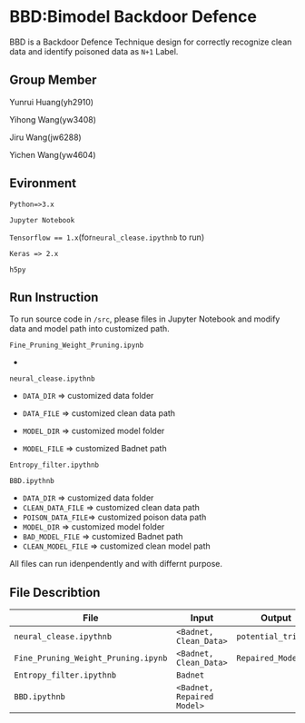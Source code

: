 # BBD:Bimodel Backdoor Defence

BBD is a Backdoor Defence Technique design for correctly recognize clean data and identify poisoned data as `N+1` Label.

## Group Member

Yunrui Huang(yh2910)

Yihong Wang(yw3408)

Jiru Wang(jw6288)

Yichen Wang(yw4604)

## Evironment

`Python=>3.x`

`Jupyter Notebook`

`Tensorflow == 1.x`(for`neural_clease.ipythnb` to run)

`Keras => 2.x`

`h5py`

## Run Instruction 

 To run source code in `/src`, please files in Jupyter Notebook and modify data and model path into customized path.

`Fine_Pruning_Weight_Pruning.ipynb`

* 

`neural_clease.ipythnb`

* `DATA_DIR` => customized data folder

* `DATA_FILE` => customized clean data path

* `MODEL_DIR` => customized model folder

* `MODEL_FILE` => customized Badnet path

  

`Entropy_filter.ipythnb`



`BBD.ipythnb`

* `DATA_DIR` => customized data folder
* `CLEAN_DATA_FILE` => customized clean data path
* `POISON_DATA_FILE`=> customized poison data path
* `MODEL_DIR` => customized model folder
* `BAD_MODEL_FILE` => customized Badnet path
* `CLEAN_MODEL_FILE` => customized clean model path

All files can run idenpendently and with differnt purpose.



## File Describtion

| File                                | Input                      | Output              | Describtion |
| ----------------------------------- | -------------------------- | ------------------- | ----------- |
| `neural_clease.ipythnb`             | `<Badnet, Clean_Data>`     | `potential_trigger` |             |
| `Fine_Pruning_Weight_Pruning.ipynb` | `<Badnet, Clean_Data>`     | `Repaired_Model`    |             |
| `Entropy_filter.ipythnb`            | `Badnet`                   |                     |             |
| `BBD.ipythnb`                       | `<Badnet, Repaired Model>` |                     |             |

